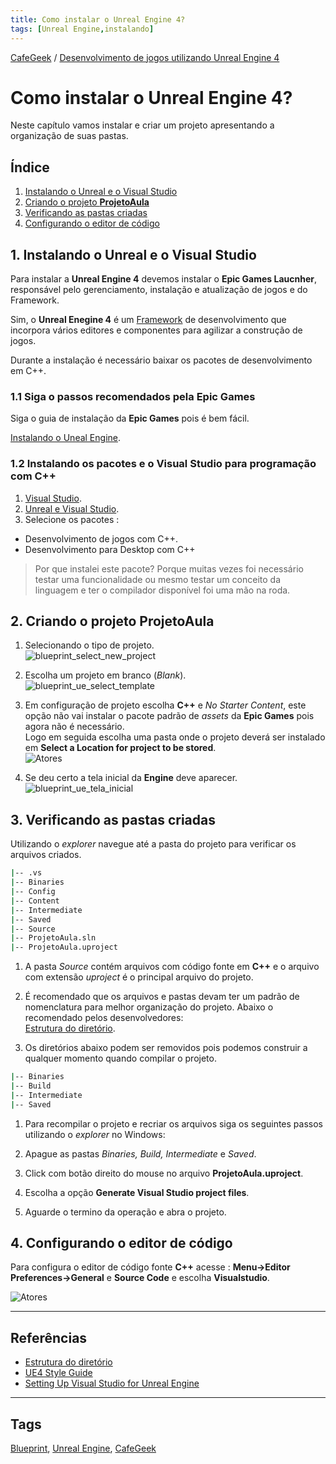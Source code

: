 ```yaml
---
title: Como instalar o Unreal Engine 4?
tags: [Unreal Engine,instalando]
---
```


[CafeGeek](https://myerco.github.io/unreal-engine)  / [Desenvolvimento de jogos utilizando Unreal Engine 4](https://myerco.github.io/unreal-engine/ue4_blueprint/index.html)
# Como instalar o Unreal Engine 4?
Neste capítulo vamos instalar e criar um projeto apresentando a organização de suas pastas.

## Índice
1. [Instalando o Unreal e o Visual Studio](#1)
1. [Criando o projeto **ProjetoAula**](#2)
1. [Verificando as pastas criadas](#3)
1. [Configurando o editor de código](#4)

<a name="1"></a>
## 1. Instalando o Unreal e o Visual Studio
Para instalar a **Unreal Engine 4** devemos instalar o **Epic Games Laucnher**, responsável pelo gerenciamento, instalação e atualização de jogos e do Framework.

Sim, o **Unreal Enegine 4** é um [Framework](https://pt.wikipedia.org/wiki/Framework) de desenvolvimento que incorpora vários editores e componentes para agilizar a construção de jogos.

Durante a instalação é necessário baixar os pacotes de desenvolvimento em C++.

<a name="11"></a>
### 1.1 Siga o passos recomendados pela Epic Games
Siga o guia de instalação da **Epic Games** pois é bem fácil.   

[Instalando o Uneal Engine](https://docs.unrealengine.com/en-US/GettingStarted/Installation/index.html).

<a name="12"></a>
### 1.2 Instalando os pacotes e o Visual Studio para programação com C++
1. [Visual Studio](https://visualstudio.microsoft.com/pt-br/?rr=https%3A%2F%2Fwww.google.com%2F).
1. [Unreal e Visual Studio](https://docs.unrealengine.com/en-US/Programming/Development/VisualStudioSetup/index.html).
1. Selecione os pacotes :
  - Desenvolvimento de jogos com C++.
  - Desenvolvimento para Desktop com C++   
  > Por que instalei este pacote?
  Porque muitas vezes foi necessário testar uma funcionalidade ou mesmo testar um conceito da linguagem e ter o compilador disponível foi uma mão na roda.

<a name="2"></a>
## 2. Criando o projeto ProjetoAula
1. Selecionando o tipo de projeto.    
![blueprint_select_new_project](https://myerco.github.io/unreal-engine/imagens/projeto/blueprint_ue_select_new_project.jpg)

1. Escolha um projeto em branco (*Blank*).  
 ![blueprint_ue_select_template](https://myerco.github.io/unreal-engine/imagens/projeto/blueprint_ue_select_template.jpg)

1. Em configuração de projeto escolha **C++** e *No Starter Content*, este opção não vai instalar o pacote padrão de *assets* da **Epic Games** pois agora não é necessário.    
Logo em seguida escolha uma pasta onde o projeto deverá ser instalado em **Select a Location for project to be stored**.       
![Atores](https://myerco.github.io/unreal-engine/imagens/projeto/blueprint_ue_project_settings.jpg)

1. Se deu certo a tela inicial da **Engine** deve aparecer.  
![blueprint_ue_tela_inicial](https://myerco.github.io/unreal-engine/imagens/projeto/blueprint_ue_tela_inicial.jpg)

<a name="3"></a>
## 3. Verificando as pastas criadas
Utilizando o *explorer* navegue até a pasta do projeto para verificar os arquivos criados.

```bash
|-- .vs
|-- Binaries
|-- Config
|-- Content
|-- Intermediate
|-- Saved
|-- Source
|-- ProjetoAula.sln
|-- ProjetoAula.uproject
```

1. A pasta *Source* contém arquivos com código
fonte em **C++** e o arquivo com extensão *uproject* é o principal arquivo do projeto.

1. É recomendado que os arquivos e pastas devam ter um padrão de nomenclatura para melhor organização do projeto.
  Abaixo o recomendado pelos desenvolvedores:  
  [Estrutura do diretório](https://docs.unrealengine.com/en-US/Engine/Basics/DirectoryStructure/index.html).

1.  Os diretórios abaixo podem ser removidos pois podemos construir a qualquer momento
quando compilar o projeto.

```bash
|-- Binaries
|-- Build
|-- Intermediate
|-- Saved
```
1. Para recompilar o projeto e recriar os arquivos siga os seguintes passos utilizando o *explorer* no Windows:

  1. Apague as pastas *Binaries, Build, Intermediate* e *Saved*.
  1. Click com botão direito do mouse no arquivo **ProjetoAula.uproject**.
  1. Escolha a opção **Generate Visual Studio project files**.
  1. Aguarde o termino da operação e abra o projeto.

<a name="4"></a>
## 4. Configurando o editor de código
Para configura o editor de código fonte **C++** acesse :
**Menu->Editor Preferences->General** e **Source Code** e escolha **Visualstudio**.

![Atores](https://myerco.github.io/unreal-engine//imagens/projeto/blueprint_ue_editor_codigo.jpg)


***
## Referências

- [Estrutura do diretório](https://docs.unrealengine.com/en-US/Engine/Basics/DirectoryStructure/index.html)  
- [UE4 Style Guide](https://github.com/Allar/ue4-style-guide/blob/master/README.md#unreal-engine-4-linter-plugin)
- [Setting Up Visual Studio for Unreal Engine](https://docs.unrealengine.com/en-US/Programming/Development/VisualStudioSetup/index.html)

***
## Tags
[Blueprint](https://myerco.github.io/unreal-engine/ue4_blueprint/blueprint.html), [Unreal Engine](https://myerco.github.io/unreal-engine/ue4_blueprint/index.html), [CafeGeek](https://myerco.github.io/unreal-engine/)
